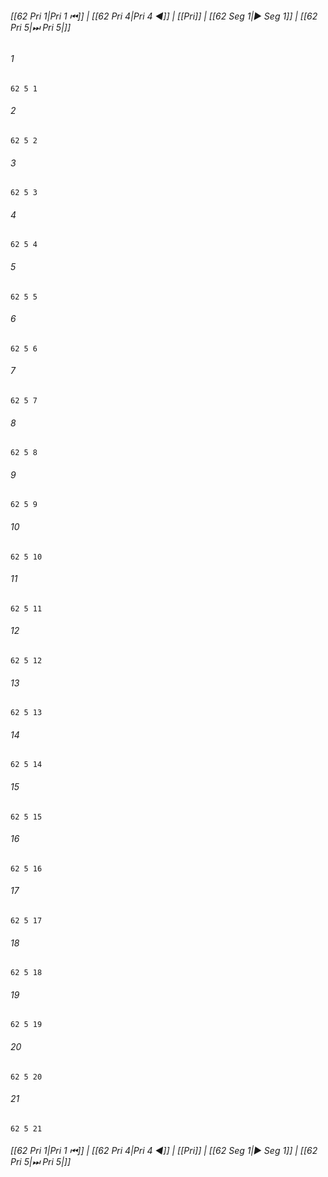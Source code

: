
###### [[62 Pri 1|Pri 1 ⏮]] | [[62 Pri 4|Pri 4 ◀]] | [[Pri]] | [[62 Seg 1|▶ Seg 1]] | [[62 Pri 5|⏭ Pri 5|]]

###### 1
``` verse
62 5 1 
```
###### 2
``` verse
62 5 2 
```
###### 3
``` verse
62 5 3 
```
###### 4
``` verse
62 5 4 
```
###### 5
``` verse
62 5 5 
```
###### 6
``` verse
62 5 6 
```
###### 7
``` verse
62 5 7 
```
###### 8
``` verse
62 5 8 
```
###### 9
``` verse
62 5 9 
```
###### 10
``` verse
62 5 10 
```
###### 11
``` verse
62 5 11 
```
###### 12
``` verse
62 5 12 
```
###### 13
``` verse
62 5 13 
```
###### 14
``` verse
62 5 14 
```
###### 15
``` verse
62 5 15 
```
###### 16
``` verse
62 5 16 
```
###### 17
``` verse
62 5 17 
```
###### 18
``` verse
62 5 18 
```
###### 19
``` verse
62 5 19 
```
###### 20
``` verse
62 5 20 
```
###### 21
``` verse
62 5 21 
```

###### [[62 Pri 1|Pri 1 ⏮]] | [[62 Pri 4|Pri 4 ◀]] | [[Pri]] | [[62 Seg 1|▶ Seg 1]] | [[62 Pri 5|⏭ Pri 5|]]

